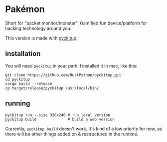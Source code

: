 # Pakémon

Short for "packet monitor/monster". Gamified fun device/platform for hacking technology around you.

This version is made with [pyckitup](https://github.com/RustPython/pyckitup).

## installation

You will need `pyckitup` in your path. I installed it in mac, like this:

```
git clone https://github.com/RustPython/pyckitup.git
cd pyckitup
cargo build --release
cp target/release/pyckitup /usr/local/bin/
```

## running

```
pyckitup run --size 320x240 # run local version
pyckitup build              # build a web version
```

Currently, `pyckitup build` doesn't work. It's kind of a low priority for now, as there will be other things added on & restructured in the runtime.
